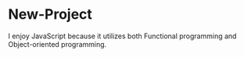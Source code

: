 # New-Project
I enjoy JavaScript because it utilizes both Functional programming and Object-oriented programming.